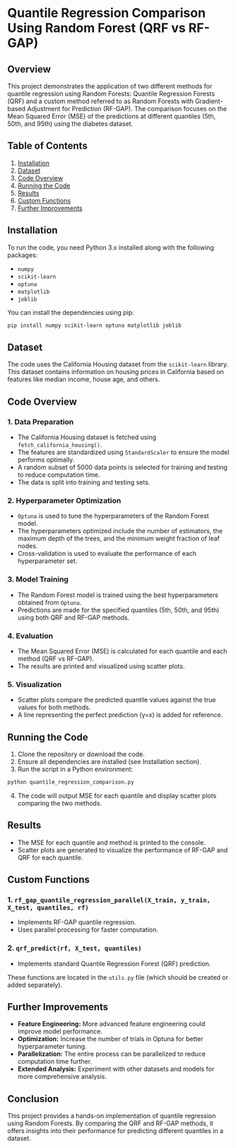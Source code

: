 
# Quantile Regression Comparison Using Random Forest (QRF vs RF-GAP)

## Overview
This project demonstrates the application of two different methods for quantile regression using Random Forests: Quantile Regression Forests (QRF) and a custom method referred to as Random Forests with Gradient-based Adjustment for Prediction (RF-GAP). The comparison focuses on the Mean Squared Error (MSE) of the predictions at different quantiles (5th, 50th, and 95th) using the diabetes dataset.

## Table of Contents
1. [Installation](#installation)
2. [Dataset](#dataset)
3. [Code Overview](#code-overview)
4. [Running the Code](#running-the-code)
5. [Results](#results)
6. [Custom Functions](#custom-functions)
7. [Further Improvements](#further-improvements)

## Installation

To run the code, you need Python 3.x installed along with the following packages:
- `numpy`
- `scikit-learn`
- `optuna`
- `matplotlib`
- `joblib`

You can install the dependencies using pip:
```bash
pip install numpy scikit-learn optuna matplotlib joblib
```

## Dataset

The code uses the California Housing dataset from the `scikit-learn` library. This dataset contains information on housing prices in California based on features like median income, house age, and others.

## Code Overview

### 1. Data Preparation
- The California Housing dataset is fetched using `fetch_california_housing()`.
- The features are standardized using `StandardScaler` to ensure the model performs optimally.
- A random subset of 5000 data points is selected for training and testing to reduce computation time.
- The data is split into training and testing sets.

### 2. Hyperparameter Optimization
- `Optuna` is used to tune the hyperparameters of the Random Forest model.
- The hyperparameters optimized include the number of estimators, the maximum depth of the trees, and the minimum weight fraction of leaf nodes.
- Cross-validation is used to evaluate the performance of each hyperparameter set.

### 3. Model Training
- The Random Forest model is trained using the best hyperparameters obtained from `Optuna`.
- Predictions are made for the specified quantiles (5th, 50th, and 95th) using both QRF and RF-GAP methods.

### 4. Evaluation
- The Mean Squared Error (MSE) is calculated for each quantile and each method (QRF vs RF-GAP).
- The results are printed and visualized using scatter plots.

### 5. Visualization
- Scatter plots compare the predicted quantile values against the true values for both methods.
- A line representing the perfect prediction (y=x) is added for reference.

## Running the Code

1. Clone the repository or download the code.
2. Ensure all dependencies are installed (see Installation section).
3. Run the script in a Python environment:

```bash
python quantile_regression_comparison.py
```

4. The code will output MSE for each quantile and display scatter plots comparing the two methods.

## Results

- The MSE for each quantile and method is printed to the console.
- Scatter plots are generated to visualize the performance of RF-GAP and QRF for each quantile.

## Custom Functions

### 1. `rf_gap_quantile_regression_parallel(X_train, y_train, X_test, quantiles, rf)`
   - Implements RF-GAP quantile regression.
   - Uses parallel processing for faster computation.

### 2. `qrf_predict(rf, X_test, quantiles)`
   - Implements standard Quantile Regression Forest (QRF) prediction.

These functions are located in the `utils.py` file (which should be created or added separately).

## Further Improvements

- **Feature Engineering:** More advanced feature engineering could improve model performance.
- **Optimization:** Increase the number of trials in Optuna for better hyperparameter tuning.
- **Parallelization:** The entire process can be parallelized to reduce computation time further.
- **Extended Analysis:** Experiment with other datasets and models for more comprehensive analysis.

## Conclusion

This project provides a hands-on implementation of quantile regression using Random Forests. By comparing the QRF and RF-GAP methods, it offers insights into their performance for predicting different quantiles in a dataset.
